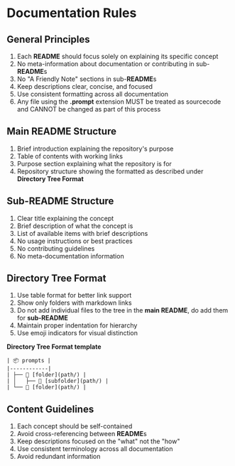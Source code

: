 # Documentation Rules

## General Principles
1. Each **README** should focus solely on explaining its specific concept
2. No meta-information about documentation or contributing in sub-**README**s
3. No "A Friendly Note" sections in sub-**README**s
4. Keep descriptions clear, concise, and focused
5. Use consistent formatting across all documentation
6. Any file using the **.prompt** extension MUST be treated as sourcecode and CANNOT be changed as part of this process 

## Main **README** Structure
1. Brief introduction explaining the repository's purpose
2. Table of contents with working links
3. Purpose section explaining what the repository is for
4. Repository structure showing the <directory-tree> formatted as described under **Directory Tree Format**

## Sub-**README** Structure
1. Clear title explaining the concept
2. Brief description of what the concept is
3. List of available items with brief descriptions
4. No usage instructions or best practices
5. No contributing guidelines
6. No meta-documentation information

## Directory Tree Format
1. Use table format for better link support
2. Show only folders with markdown links
3. Do not add individual files to the tree in the **main README**, do add them for **sub-README**
4. Maintain proper indentation for hierarchy
5. Use emoji indicators for visual distinction

**Directory Tree Format template**
   ```
   | 📦 prompts |
   |------------|
   | ├── 📂 [folder](path/) |
   | │   ├── 📂 [subfolder](path/) |
   | └── 📂 [folder](path/) |
   ```


## Content Guidelines
1. Each concept should be self-contained
2. Avoid cross-referencing between **README**s
3. Keep descriptions focused on the "what" not the "how"
4. Use consistent terminology across all documentation
5. Avoid redundant information 